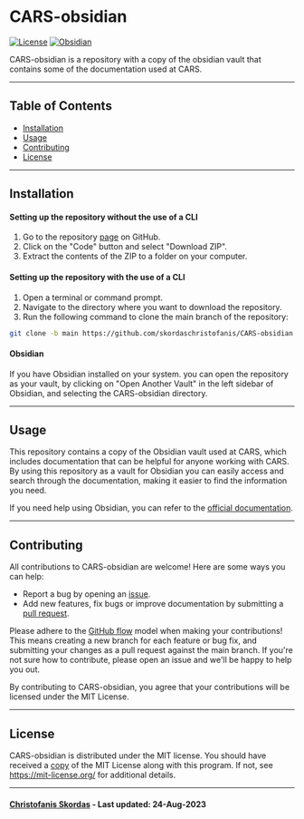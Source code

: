 # CARS-obsidian

[![License](https://img.shields.io/badge/license-MIT-orange.svg)](LICENSE) [![Obsidian](https://img.shields.io/badge/vault-Obsidian-8a6bef.svg?logo=obsidian)](https://obsidian.md/)

CARS-obsidian is a repository with a copy of the obsidian vault that contains some of the documentation used at CARS.

------------
## Table of Contents

- [Installation](#installation)
- [Usage](#usage)
- [Contributing](#contributing)
- [License](#license)

------------
## Installation

#### Setting up the repository without the use of a CLI
1. Go to the repository [page](https://github.com/skordaschristofanis/CARS-obsidian) on GitHub.
2. Click on the "Code" button and select "Download ZIP".
3. Extract the contents of the ZIP to a folder on your computer.

#### Setting up the repository with the use of a CLI
1. Open a terminal or command prompt.
2. Navigate to the directory where you want to download the repository.
3. Run the following command to clone the main branch of the repository:

```bash
git clone -b main https://github.com/skordaschristofanis/CARS-obsidian.git
```

#### Obsidian
If you have Obsidian installed on your system. you can open the repository as your vault, by clicking on "Open Another Vault" in the left sidebar of Obsidian, and selecting the CARS-obsidian directory.

------------
## Usage

This repository contains a copy of the Obsidian vault used at CARS, which includes documentation that can be helpful for anyone working with CARS. By using this repository as a vault for Obsidian you can easily access and search through the documentation, making it easier to find the information you need.

If you need help using Obsidian, you can refer to the [official documentation](https://help.obsidian.md/).

------------
## Contributing

All contributions to CARS-obsidian are welcome! Here are some ways you can help:
- Report a bug by opening an [issue](https://github.com/skordaschristofanis/CARS-obsidian/issues).
- Add new features, fix bugs or improve documentation by submitting a [pull request](https://github.com/skordaschristofanis/CARS-obsidian/pulls).

Please adhere to the [GitHub flow](https://docs.github.com/en/get-started/quickstart/github-flow) model when making your contributions! This means creating a new branch for each feature or bug fix, and submitting your changes as a pull request against the main branch. If you're not sure how to contribute, please open an issue and we'll be happy to help you out.

By contributing to CARS-obsidian, you agree that your contributions will be licensed under the MIT License.

------------
## License

CARS-obsidian is distributed under the MIT license. You should have received a [copy](LICENSE) of the MIT License along with this program. If not, see https://mit-license.org/ for additional details.

------------
#### [Christofanis Skordas](mailto:skordasc@uchicago.edu) - Last updated: 24-Aug-2023